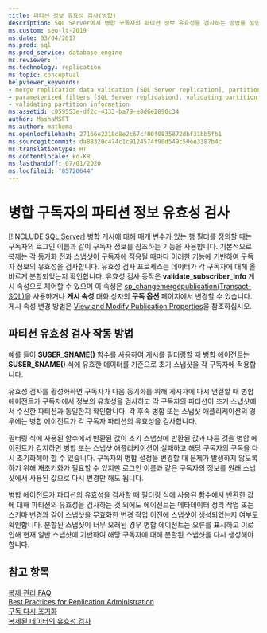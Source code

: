 ```yaml
---
title: 파티션 정보 유효성 검사(병합)
description: SQL Server에서 병합 구독자의 파티션 정보 유효성을 검사하는 방법을 설명합니다.
ms.custom: seo-lt-2019
ms.date: 03/04/2017
ms.prod: sql
ms.prod_service: database-engine
ms.reviewer: ''
ms.technology: replication
ms.topic: conceptual
helpviewer_keywords:
- merge replication data validation [SQL Server replication], partitions
- parameterized filters [SQL Server replication], validating partition information
- validating partition information
ms.assetid: c059553e-df2c-4333-ba79-e8d6e2890c34
author: MashaMSFT
ms.author: mathoma
ms.openlocfilehash: 27166e2218d8e2c67cf00f0835872dbf31bb5fb1
ms.sourcegitcommit: da88320c474c1c9124574f90d549c50ee3387b4c
ms.translationtype: HT
ms.contentlocale: ko-KR
ms.lasthandoff: 07/01/2020
ms.locfileid: "85720644"
---
```

# <a name="validate-partition-information-for-a-merge-subscriber"></a>병합 구독자의 파티션 정보 유효성 검사
 [!INCLUDE [SQL Server](../../includes/applies-to-version/sqlserver.md)]
  병합 게시에 대해 매개 변수가 있는 행 필터를 정의할 때는 구독자의 로그인 이름과 같이 구독자 정보를 참조하는 기능을 사용합니다. 기본적으로 복제는 각 동기화 전과 스냅샷이 구독자에 적용될 때마다 이러한 기능에 기반하여 구독자 정보의 유효성을 검사합니다. 유효성 검사 프로세스는 데이터가 각 구독자에 대해 올바르게 분할되었는지 확인합니다. 유효성 검사 동작은 **validate_subscriber_info** 게시 속성으로 제어할 수 있으며 이 속성은 [sp_changemergepublication&#40;Transact-SQL&#41;](../../relational-databases/system-stored-procedures/sp-changemergepublication-transact-sql.md)을 사용하거나 **게시 속성** 대화 상자의 **구독 옵션** 페이지에서 변경할 수 있습니다. 게시 속성 변경 방법은 [View and Modify Publication Properties](../../relational-databases/replication/publish/view-and-modify-publication-properties.md)을 참조하십시오.  
  
## <a name="how-partition-validation-works"></a>파티션 유효성 검사 작동 방법  
 예를 들어 **SUSER_SNAME()** 함수를 사용하여 게시를 필터링할 때 병합 에이전트는 **SUSER_SNAME()** 식에 유효한 데이터를 기준으로 초기 스냅샷을 각 구독자에 적용합니다.  
  
 유효성 검사를 활성화하면 구독자가 다음 동기화를 위해 게시자에 다시 연결할 때 병합 에이전트가 구독자에서 정보의 유효성을 검사하고 각 구독자의 파티션이 초기 스냅샷에서 수신한 파티션과 동일한지 확인합니다. 각 후속 병합 또는 스냅샷 애플리케이션의 경우에는 병합 에이전트가 각 구독자 파티션의 유효성을 검사합니다.  
  
 필터링 식에 사용된 함수에서 반환된 값이 초기 스냅샷에 반환된 값과 다른 것을 병합 에이전트가 감지하면 병합 또는 스냅샷 애플리케이션이 실패하고 해당 구독자의 구독을 다시 초기화해야 할 수 있습니다. 구독자의 병합 설정을 변경할 때 문제가 발생하지 않도록 하기 위해 재초기화가 필요할 수 있지만 로그인 이름과 같은 구독자의 정보를 원래 스냅샷에서 사용된 값으로 다시 변경만 해도 됩니다.  
  
 병합 에이전트가 파티션의 유효성을 검사할 때 필터링 식에 사용된 함수에서 반환한 값에 대해 파티션의 유효성을 검사하는 것 외에도 에이전트는 메타데이터 정리 작업 또는 스키마 변경과 같이 스냅샷을 무효화한 변경 작업 이전에 스냅샷이 생성되었는지 여부도 확인합니다. 분할된 스냅샷이 너무 오래된 경우 병합 에이전트는 오류를 표시하고 이로 인해 현재 일반 스냅샷에 기반하여 해당 구독자에 대해 분할된 스냅샷을 다시 생성해야 합니다.  
  
## <a name="see-also"></a>참고 항목  
 [복제 관리 FAQ](../../relational-databases/replication/administration/frequently-asked-questions-for-replication-administrators.md)   
 [Best Practices for Replication Administration](../../relational-databases/replication/administration/best-practices-for-replication-administration.md)   
 [구독 다시 초기화](../../relational-databases/replication/reinitialize-subscriptions.md)   
 [복제된 데이터의 유효성 검사](../../relational-databases/replication/validate-data-at-the-subscriber.md)  
  
  
